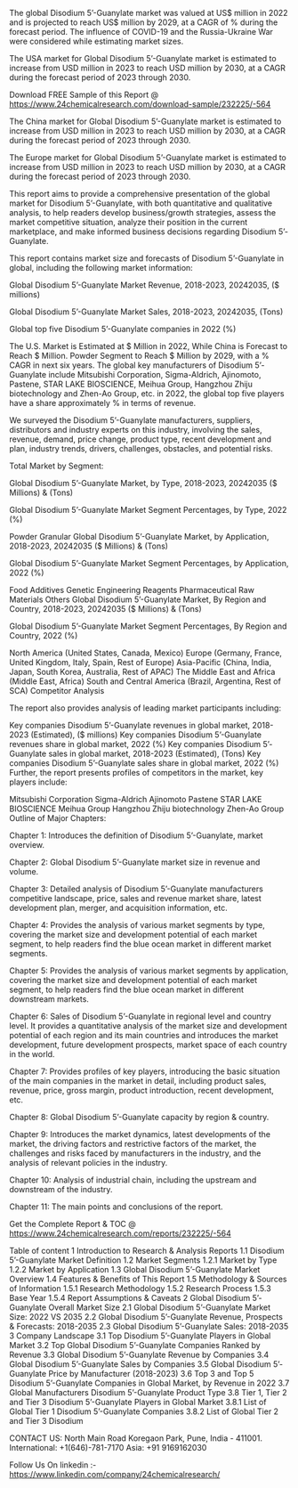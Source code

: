 The global Disodium 5’-Guanylate market was valued at US$ million in 2022 and is projected to reach US$ million by 2029, at a CAGR of % during the forecast period. The influence of COVID-19 and the Russia-Ukraine War were considered while estimating market sizes.

The USA market for Global Disodium 5’-Guanylate  market is estimated to increase from USD million in 2023 to reach USD million by 2030, at a CAGR during the forecast period of 2023 through 2030.

Download FREE Sample of this Report @ https://www.24chemicalresearch.com/download-sample/232225/-564

The China market for Global Disodium 5’-Guanylate market is estimated to increase from USD million in 2023 to reach USD million by 2030, at a CAGR during the forecast period of 2023 through 2030.

The Europe market for Global Disodium 5’-Guanylate  market is estimated to increase from USD million in 2023 to reach USD million by 2030, at a CAGR during the forecast period of 2023 through 2030.

This report aims to provide a comprehensive presentation of the global market for Disodium 5’-Guanylate, with both quantitative and qualitative analysis, to help readers develop business/growth strategies, assess the market competitive situation, analyze their position in the current marketplace, and make informed business decisions regarding Disodium 5’-Guanylate.

This report contains market size and forecasts of Disodium 5’-Guanylate in global, including the following market information:

Global Disodium 5’-Guanylate Market Revenue, 2018-2023, 20242035, ($ millions)

Global Disodium 5’-Guanylate Market Sales, 2018-2023, 20242035, (Tons)

Global top five Disodium 5’-Guanylate companies in 2022 (%)

The U.S. Market is Estimated at $ Million in 2022, While China is Forecast to Reach $ Million.
Powder Segment to Reach $ Million by 2029, with a % CAGR in next six years.
The global key manufacturers of Disodium 5’-Guanylate include Mitsubishi Corporation, Sigma-Aldrich, Ajinomoto, Pastene, STAR LAKE BIOSCIENCE, Meihua Group, Hangzhou Zhiju biotechnology and Zhen-Ao Group, etc. in 2022, the global top five players have a share approximately % in terms of revenue.

We surveyed the Disodium 5’-Guanylate manufacturers, suppliers, distributors and industry experts on this industry, involving the sales, revenue, demand, price change, product type, recent development and plan, industry trends, drivers, challenges, obstacles, and potential risks.

Total Market by Segment:

Global Disodium 5’-Guanylate Market, by Type, 2018-2023, 20242035 ($ Millions) & (Tons)

Global Disodium 5’-Guanylate Market Segment Percentages, by Type, 2022 (%)

Powder
Granular
Global Disodium 5’-Guanylate Market, by Application, 2018-2023, 20242035 ($ Millions) & (Tons)

Global Disodium 5’-Guanylate Market Segment Percentages, by Application, 2022 (%)

Food Additives
Genetic Engineering Reagents
Pharmaceutical Raw Materials
Others
Global Disodium 5’-Guanylate Market, By Region and Country, 2018-2023, 20242035 ($ Millions) & (Tons)

Global Disodium 5’-Guanylate Market Segment Percentages, By Region and Country, 2022 (%)

North America (United States, Canada, Mexico)
Europe (Germany, France, United Kingdom, Italy, Spain, Rest of Europe)
Asia-Pacific (China, India, Japan, South Korea, Australia, Rest of APAC)
The Middle East and Africa (Middle East, Africa)
South and Central America (Brazil, Argentina, Rest of SCA)
Competitor Analysis

The report also provides analysis of leading market participants including:

Key companies Disodium 5’-Guanylate revenues in global market, 2018-2023 (Estimated), ($ millions)
Key companies Disodium 5’-Guanylate revenues share in global market, 2022 (%)
Key companies Disodium 5’-Guanylate sales in global market, 2018-2023 (Estimated), (Tons)
Key companies Disodium 5’-Guanylate sales share in global market, 2022 (%)
Further, the report presents profiles of competitors in the market, key players include:

Mitsubishi Corporation
Sigma-Aldrich
Ajinomoto
Pastene
STAR LAKE BIOSCIENCE
Meihua Group
Hangzhou Zhiju biotechnology
Zhen-Ao Group
Outline of Major Chapters:

Chapter 1: Introduces the definition of Disodium 5’-Guanylate, market overview.

Chapter 2: Global Disodium 5’-Guanylate market size in revenue and volume.

Chapter 3: Detailed analysis of Disodium 5’-Guanylate manufacturers competitive landscape, price, sales and revenue market share, latest development plan, merger, and acquisition information, etc.

Chapter 4: Provides the analysis of various market segments by type, covering the market size and development potential of each market segment, to help readers find the blue ocean market in different market segments.

Chapter 5: Provides the analysis of various market segments by application, covering the market size and development potential of each market segment, to help readers find the blue ocean market in different downstream markets.

Chapter 6: Sales of Disodium 5’-Guanylate in regional level and country level. It provides a quantitative analysis of the market size and development potential of each region and its main countries and introduces the market development, future development prospects, market space of each country in the world.

Chapter 7: Provides profiles of key players, introducing the basic situation of the main companies in the market in detail, including product sales, revenue, price, gross margin, product introduction, recent development, etc.

Chapter 8: Global Disodium 5’-Guanylate capacity by region & country.

Chapter 9: Introduces the market dynamics, latest developments of the market, the driving factors and restrictive factors of the market, the challenges and risks faced by manufacturers in the industry, and the analysis of relevant policies in the industry.

Chapter 10: Analysis of industrial chain, including the upstream and downstream of the industry.

Chapter 11: The main points and conclusions of the report.

Get the Complete Report & TOC @ https://www.24chemicalresearch.com/reports/232225/-564

Table of content
1 Introduction to Research & Analysis Reports
1.1 Disodium 5’-Guanylate Market Definition
1.2 Market Segments
1.2.1 Market by Type
1.2.2 Market by Application
1.3 Global Disodium 5’-Guanylate Market Overview
1.4 Features & Benefits of This Report
1.5 Methodology & Sources of Information
1.5.1 Research Methodology
1.5.2 Research Process
1.5.3 Base Year
1.5.4 Report Assumptions & Caveats
2 Global Disodium 5’-Guanylate Overall Market Size
2.1 Global Disodium 5’-Guanylate Market Size: 2022 VS 2035
2.2 Global Disodium 5’-Guanylate Revenue, Prospects & Forecasts: 2018-2035
2.3 Global Disodium 5’-Guanylate Sales: 2018-2035
3 Company Landscape
3.1 Top Disodium 5’-Guanylate Players in Global Market
3.2 Top Global Disodium 5’-Guanylate Companies Ranked by Revenue
3.3 Global Disodium 5’-Guanylate Revenue by Companies
3.4 Global Disodium 5’-Guanylate Sales by Companies
3.5 Global Disodium 5’-Guanylate Price by Manufacturer (2018-2023)
3.6 Top 3 and Top 5 Disodium 5’-Guanylate Companies in Global Market, by Revenue in 2022
3.7 Global Manufacturers Disodium 5’-Guanylate Product Type
3.8 Tier 1, Tier 2 and Tier 3 Disodium 5’-Guanylate Players in Global Market
3.8.1 List of Global Tier 1 Disodium 5’-Guanylate Companies
3.8.2 List of Global Tier 2 and Tier 3 Disodium

CONTACT US:
North Main Road Koregaon Park, Pune, India - 411001.
International: +1(646)-781-7170
Asia: +91 9169162030

Follow Us On linkedin :- https://www.linkedin.com/company/24chemicalresearch/
